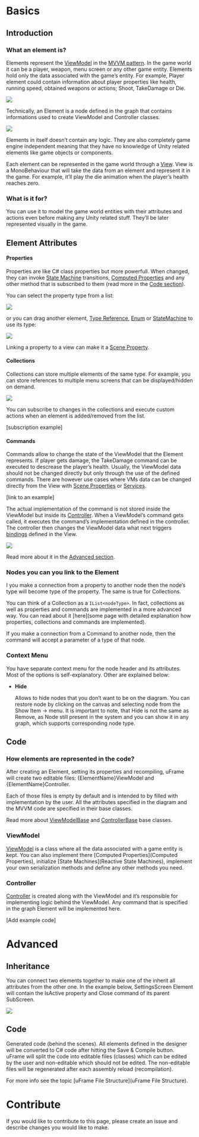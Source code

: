 # Basics

## Introduction

### What an element is?

Elements represent the [ViewModel](ViewModel) in the [MVVM pattern](MVVMPattern). In the game world it can be a player, weapon, menu screen or any other game entity. Elements hold only the data associated with the game’s entity. For example, Player element could contain information about player properties like health, running speed, obtained weapons or actions; Shoot, TakeDamage or Die.

![](https://dl.dropboxusercontent.com/u/75445779/uFrame_wiki/Screenshot_90.png)

Technically, an Element is a node defined in the graph that contains informations used to create ViewModel and Controller classes.

![](https://dl.dropboxusercontent.com/u/75445779/uFrame_wiki/node_to_code_generation.png)

Elements in itself doesn’t contain any logic. They are also completely game engine independent meaning that they have no knowledge of Unity related elements like game objects or components.

Each element can be represented in the game world through a [View](Views). View is a MonoBehaviour that will take the data from an element and represent it in the game. For example, it’ll play the die animation when the player’s health reaches zero.

### What is it for?

You can use it to model the game world entities with their attributes and actions even before making any Unity related stuff. They’ll be later represented visually in the game.

## Element Attributes

#### Properties

Properties are like C# class properties but more powerfull. When changed, they can invoke [State Machine](ReactiveStateMachines) transitions, [Computed Properties](ComputedProperties) and any other method that is subscribed to them (read more in the [Code section](#code)).

You can select the property type from a list:

![](https://dl.dropboxusercontent.com/u/75445779/uFrame_wiki/Screenshot_93.png)

or you can drag another element, [Type Reference](TypeReferences), [Enum](Enums) or [StateMachine](StateMachine) to use its type:

![](https://dl.dropboxusercontent.com/u/75445779/uFrame_wiki/Screenshot_94.png)

Linking a property to a view can make it a [Scene Property](SceneProperties).

#### Collections

Collections can store multiple elements of the same type. For example, you can store references to multiple menu screens that can be displayed/hidden on demand.

![](https://dl.dropboxusercontent.com/u/75445779/uFrame_wiki/Screenshot_95.png)

You can subscribe to changes in the collections and execute custom actions when an element is added/removed from the list.

[subscription example]

#### Commands

Commands allow to change the state of the ViewModel that the Element represents. If player gets damage, the TakeDamage command can be executed to descrease the player’s health. Usually, the ViewModel data should not be changed directly but only through the use of the defined commands. There are however use cases where VMs data can be changed directly from the View with [Scene Properties](SceneProperties) or [Services](Services).

[link to an example]

The actual implementation of the command is not stored inside the ViewModel but inside its [Controller](Controllers). When a ViewModel’s command gets called, it executes the command’s implementation defined in the controller. The controller then changes the ViewModel data what next triggers [bindings](Bindings) defined in the View.

![](https://dl.dropboxusercontent.com/u/75445779/uFrame_wiki/uFrame_MVVM_flow.png)

Read more about it in the [Advanced section](#Advanced).

### Nodes you can you link to the Element

I you make a connection from a property to another node then the node’s type will become type of the property. The same is true for Collections.

You can think of a Collection as a `IList<nodeType>`. In fact, collections as well as properties and commands are implemented in a more advanced way. You can read about it [here](some page with detailed explanation how properties, collections and commands are implemented).

If you make a connection from a Command to another node, then the command will accept a parameter of a type of that node. 

### Context Menu

You have separate context menu for the node header and its attributes. Most of the options is self-explanatory. Other are explained below:

* **Hide**

    Allows to hide nodes that you don’t want to be on the diagram. You can restore node by clicking on the canvas and selecting node from the Show Item -> <Graph Name> menu. It is important to note, that Hide is not the same as Remove, as Node still present in the system and you can show it in any graph, which supports corresponding node type.   

## Code

### How elements are represented in the code?
After creating an Element, setting its properties and recompiling, uFrame will create two editable files: {ElementName}ViewModel and {ElementName}Controller.

Each of those files is empty by default and is intended to by filled with implementation by the user. All the attributes specified in the diagram and the MVVM code are specified in their base classes.

Read more about [ViewModelBase](ViewModelBase) and [ControllerBase](ControllerBase) base classes.

### ViewModel

[ViewModel](ViewModel) is a class where all the data associated with a game entity is kept. You can also implement there [Computed Properties](Computed Properties), initialize [State Machines](Reactive State Machines), implement your own serialization methods  and define any other methods you need.

### Controller

[Controller](Controller) is created along with the ViewModel and it’s responsible for implementing logic behind the ViewModel. Any command that is specified in the graph Element will be implemented here.

[Add example code]

# Advanced

## Inheritance

You can connect two elements together to make one of the inherit all attributes from the other one. In the example below, SettingsScreen Element will contain the IsActive property and Close command of its parent SubScreen.

![](https://dl.dropboxusercontent.com/u/75445779/uFrame_wiki/Screenshot_97.png)

## Code
Generated code (behind the scenes).
All elements defined in the designer will be converted to C# code after hitting the Save & Compile button. uFrame will split the code into editable files (classes) which can be edited by the user and non-editable which should not be edited. The non-editable files will be regenerated after each assembly reload (recompilation).

For more info see the topic [uFrame File Structure](uFrame File Structure).

# Contribute

If you would like to contribute to this page, please create an issue and describe changes you would like to make.